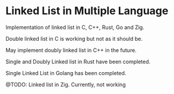 # Linked List in Multiple Language

Implementation of linked list in C, C++, Rust, Go and Zig.

Double linked list in C is working but not as it should be.

May implement doubly linked list in C++ in the future.

Single and Doubly Linked list in Rust have been completed.

Single Linked List in Golang has been completed.

@TODO: Linked list in Zig. Currently, not working
